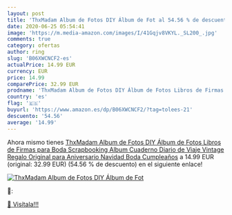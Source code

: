 ```yaml
---
layout: post
title: 'ThxMadam Album de Fotos DIY Álbum de Fot al 54.56 % de descuento'
date: 2020-06-25 05:54:41
image: 'https://m.media-amazon.com/images/I/41Gqjv8VKYL._SL200_.jpg'
comments: true
category: ofertas
author: ring
slug: 'B06XWCNCF2-es'
actualPrice: 14.99 EUR
currency: EUR
price: 14.99
comparePrice: 32.99 EUR
prodname: 'ThxMadam Album de Fotos DIY Álbum de Fotos Libros de Firmas para Boda Scrapbooking Album Cuaderno Diario de Viaje Vintage Regalo Original para Aniversario Navidad Boda Cumpleaños'
country: 'es'
flag: '🇪🇸'
buyurl: 'https://www.amazon.es/dp/B06XWCNCF2/?tag=tolees-21'
descuento: '54.56'
average: '14.99'
---
```


Ahora mismo tienes [ThxMadam Album de Fotos DIY Álbum de Fotos Libros de Firmas para Boda Scrapbooking Album Cuaderno Diario de Viaje Vintage Regalo Original para Aniversario Navidad Boda Cumpleaños](https://www.amazon.es/dp/B06XWCNCF2/?tag=tolees-21) a 14.99 EUR (original: 32.99 EUR) (54.56 %  de descuento) en el siguiente enlace!

[![ThxMadam Album de Fotos DIY Álbum de Fot](https://m.media-amazon.com/images/I/41Gqjv8VKYL._SL200_.jpg)](https://www.amazon.es/dp/B06XWCNCF2/?tag=tolees-21)

🔎:


[🛒 Visítala!!!](https://www.amazon.es/dp/B06XWCNCF2/?tag=tolees-21)
